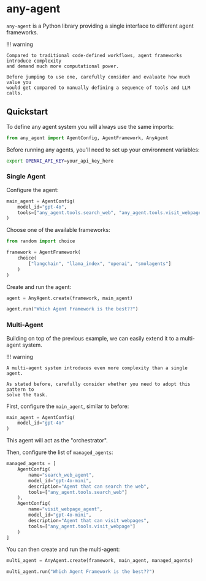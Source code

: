 # **any-agent**

`any-agent` is a Python library providing a single interface to different agent frameworks.

!!! warning

    Compared to traditional code-defined workflows, agent frameworks introduce complexity 
    and demand much more computational power.

    Before jumping to use one, carefully consider and evaluate how much value you
    would get compared to manually defining a sequence of tools and LLM calls.

## Quickstart

To define any agent system you will always use the same imports:

```py
from any_agent import AgentConfig, AgentFramework, AnyAgent
```

Before running any agents, you'll need to set up your environment variables:

```bash
export OPENAI_API_KEY=your_api_key_here
```

### Single Agent

Configure the agent:

```py
main_agent = AgentConfig(
    model_id="gpt-4o",
    tools=["any_agent.tools.search_web", "any_agent.tools.visit_webpage"]
)
```

Choose one of the available frameworks:

```py
from random import choice

framework = AgentFramework(
    choice(
        ["langchain", "llama_index", "openai", "smolagents"]
    )
)
```

Create and run the agent:

```py
agent = AnyAgent.create(framework, main_agent)

agent.run("Which Agent Framework is the best??")
```

### Multi-Agent

Building on top of the previous example, we can easily extend it to a multi-agent system.

!!! warning

    A multi-agent system introduces even more complexity than a single agent.

    As stated before, carefully consider whether you need to adopt this pattern to
    solve the task.

First, configure the `main_agent`, similar to before:

```py
main_agent = AgentConfig(
    model_id="gpt-4o"
)
```

This agent will act as the "orchestrator".

Then, configure the list of `managed_agents`:

```py
managed_agents = [
    AgentConfig(
        name="search_web_agent",
        model_id="gpt-4o-mini",
        description="Agent that can search the web",
        tools=["any_agent.tools.search_web"]
    ),
    AgentConfig(
        name="visit_webpage_agent",
        model_id="gpt-4o-mini",
        description="Agent that can visit webpages",
        tools=["any_agent.tools.visit_webpage"]
    )
]
```

You can then create and run the multi-agent:

```py
multi_agent = AnyAgent.create(framework, main_agent, managed_agents)

multi_agent.run("Which Agent Framework is the best??")
```
